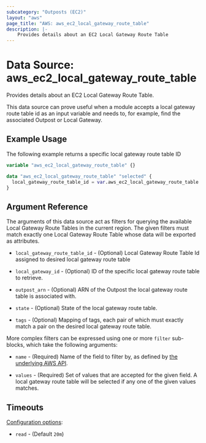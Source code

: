 ```yaml
---
subcategory: "Outposts (EC2)"
layout: "aws"
page_title: "AWS: aws_ec2_local_gateway_route_table"
description: |-
    Provides details about an EC2 Local Gateway Route Table
---
```


# Data Source: aws_ec2_local_gateway_route_table

Provides details about an EC2 Local Gateway Route Table.

This data source can prove useful when a module accepts a local gateway route table id as
an input variable and needs to, for example, find the associated Outpost or Local Gateway.

## Example Usage

The following example returns a specific local gateway route table ID

```terraform
variable "aws_ec2_local_gateway_route_table" {}

data "aws_ec2_local_gateway_route_table" "selected" {
  local_gateway_route_table_id = var.aws_ec2_local_gateway_route_table
}
```

## Argument Reference

The arguments of this data source act as filters for querying the available
Local Gateway Route Tables in the current region. The given filters must match exactly one
Local Gateway Route Table whose data will be exported as attributes.

* `local_gateway_route_table_id` - (Optional) Local Gateway Route Table Id assigned to desired local gateway route table

* `local_gateway_id` - (Optional) ID of the specific local gateway route table to retrieve.

* `outpost_arn` - (Optional) ARN of the Outpost the local gateway route table is associated with.

* `state` - (Optional) State of the local gateway route table.

* `tags` - (Optional) Mapping of tags, each pair of which must exactly match
  a pair on the desired local gateway route table.

More complex filters can be expressed using one or more `filter` sub-blocks,
which take the following arguments:

* `name` - (Required) Name of the field to filter by, as defined by
  [the underlying AWS API](https://docs.aws.amazon.com/AWSEC2/latest/APIReference/API_DescribeLocalGatewayRouteTables.html).

* `values` - (Required) Set of values that are accepted for the given field.
  A local gateway route table will be selected if any one of the given values matches.

## Timeouts

[Configuration options](https://developer.hashicorp.com/terraform/language/resources/syntax#operation-timeouts):

- `read` - (Default `20m`)
